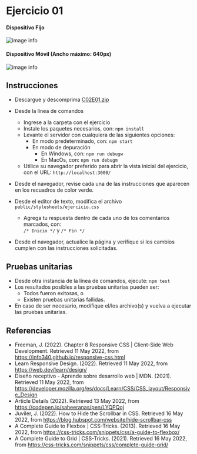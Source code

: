 # Ejercicio 01

#### Dispositivo Fijo

![image info](images/ejercicio01-1.gif)

#### Dispositivo Móvil (Ancho máximo: 640px)

![image info](images/ejercicio01-2.gif)

## Instrucciones

* Descargue y descomprima [C02E01.zip](../../zips/C02E01.zip)
* Desde la línea de comandos
	+ Ingrese a la carpeta con el ejercicio
	+ Instale los paquetes necesarios, con: `npm install`
	+ Levante el servidor con cualquiera de las siguientes opciones:
		- En modo predeterminado, con: `npm start`
		- En modo de depuración 
			+ En Windows, con: `npm run debugw`
			+ En MacOs, con: `npm run debugm`
	+ Utilice su navegador preferido para abrir la vista inicial del ejercicio, con el URL: `http://localhost:3000/`

* Desde el navegador, revise cada una de las instrucciones que aparecen en los recuadros de color verde.
* Desde el editor de texto, modifica el archivo `public/stylesheets/ejercicio.css`
	+ Agrega tu respuesta dentro de cada uno de los comentarios marcados, con:  
	`/* Inicio */` y `/* Fin */`
* Desde el navegador, actualice la página y verifique si los cambios cumplen con las instrucciones solicitadas.

## Pruebas unitarias

* Desde otra instancia de la línea de comandos, ejecute: `npm test`
* Los resultados posibles a las pruebas unitarias pueden ser: 
	+ Todos fueron exitosas, o
	+ Existen pruebas unitarias fallidas.
* En caso de ser necesario, modifique el/los archivo(s) y vuelva a ejecutar las pruebas unitarias. 

## Referencias 

* Freeman, J. (2022). Chapter 8 Responsive CSS | Client-Side Web Development. Retrieved 11 May 2022, from https://info340.github.io/responsive-css.html
* Learn Responsive Design. (2022). Retrieved 11 May 2022, from https://web.dev/learn/design/
* Diseño receptivo - Aprende sobre desarrollo web | MDN. (2021). Retrieved 11 May 2022, from https://developer.mozilla.org/es/docs/Learn/CSS/CSS_layout/Responsive_Design
* Article Details (2022). Retrieved 13 May 2022, from https://codepen.io/saheeranas/pen/LYQPQoj
* Juviler, J. (2022). How to Hide the Scrollbar in CSS. Retrieved 16 May 2022, from https://blog.hubspot.com/website/hide-scrollbar-css
* A Complete Guide to Flexbox | CSS-Tricks. (2013). Retrieved 16 May 2022, from https://css-tricks.com/snippets/css/a-guide-to-flexbox/
* A Complete Guide to Grid | CSS-Tricks. (2021). Retrieved 16 May 2022, from https://css-tricks.com/snippets/css/complete-guide-grid/